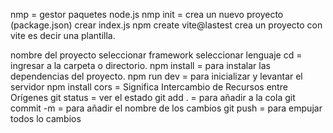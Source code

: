 nmp = gestor paquetes node.js
nmp init = crea un nuevo proyecto (package.json)
crear index.js
npm create vite@lastest crea un proyecto con vite es decir una plantilla.

nombre del proyecto 
seleccionar framework
seleccionar lenguaje
cd = ingresar a la carpeta o directorio.
npm install = para instalar las dependencias del proyecto.
npm run dev = para inicializar y levantar el servidor 
npm install cors = Significa Intercambio de Recursos entre Orígenes 
git status = ver el estado 
git add . = para añadir a la cola 
git commit -m = para añadir el nombre de los cambios 
git push = para empujar todos lo cambios
